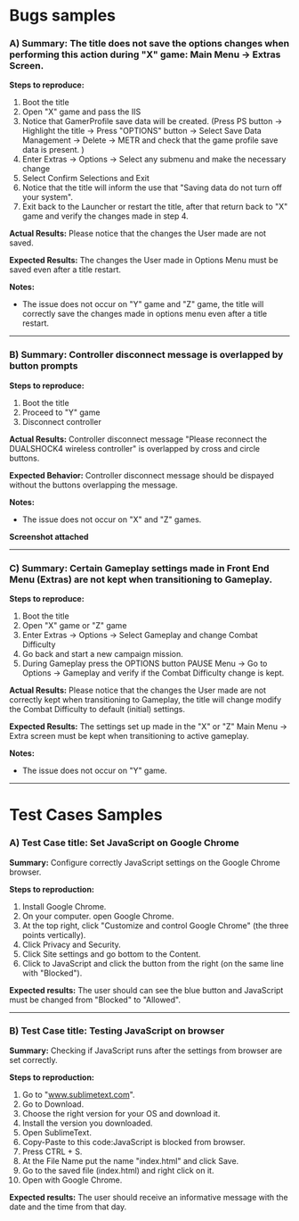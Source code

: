 # Bugs samples

### A) **Summary**: The title does not save the options changes when performing this action during "X" game: Main Menu -> Extras Screen.

**Steps to reproduce:**
1. Boot the title 
2. Open "X" game  and pass the IIS
3. Notice that GamerProfile save data will be created. (Press PS button -> Highlight the title -> Press "OPTIONS" button -> Select Save Data Management -> Delete -> METR and check that the game profile save data is present. )
4. Enter Extras -> Options -> Select any submenu and make the necessary change
5. Select Confirm Selections and Exit
6. Notice that the title will inform the use that "Saving data do not turn off your system".
7. Exit back to the Launcher or restart the title, after that return back to "X" game and verify the changes made in step 4.

**Actual Results:** Please notice that the changes the User made are not saved.

**Expected Results:** The changes the User made in Options Menu must be saved even after a title restart.

**Notes:**
 - The issue does not occur on "Y" game and "Z" game, the title will correctly save the changes made in options menu even after a title restart.

---

### B) **Summary:** Controller disconnect message is overlapped by button prompts

**Steps to reproduce:**
1. Boot the title
2. Proceed to "Y" game
3. Disconnect controller

**Actual Results:**
Controller disconnect message "Please reconnect the DUALSHOCK4 wireless controller"  is overlapped by cross and circle buttons. 

**Expected Behavior:**
Controller disconnect message should be dispayed without the buttons overlapping the message.

**Notes:**
- The issue does not occur on "X" and "Z" games.

**Screenshot attached**

---

### C) **Summary:** Certain Gameplay settings made in Front End Menu (Extras) are not kept when transitioning to Gameplay.

**Steps to reproduce:**
1. Boot the title 
2. Open "X" game or "Z" game
3. Enter Extras -> Options -> Select Gameplay and change Combat Difficulty
4. Go back and start a new campaign mission.
5. During Gameplay press the OPTIONS button PAUSE Menu -> Go to Options -> Gameplay and verify if the Combat Difficulty change is kept.

**Actual Results:** 
Please notice that the changes the User made are not correctly kept when transitioning to Gameplay, the title will change  modify the Combat Difficulty to default (initial) settings.

**Expected Results:**
The settings set up made in the "X" or "Z" Main Menu -> Extra screen must be kept when transitioning to active gameplay.

**Notes:**
 - The issue does not occur on "Y" game.

---

# Test Cases Samples

### A) **Test Case title:** Set JavaScript on Google Chrome

**Summary:** Configure correctly JavaScript settings on the  Google Chrome browser.

**Steps to reproduction:**
 1. Install Google Chrome.
 2. On your computer. open Google Chrome.
 3. At the top right, click "Customize and control Google Chrome" (the three points vertically).
 4. Click Privacy and Security.
 5. Click Site settings and go bottom to the Content.
 6. Click to JavaScript and click the button from the right (on the same line with "Blocked").

**Expected results:**
The user should can see the blue button and JavaScript must be changed from "Blocked" to "Allowed".

---

### B) **Test Case title:** Testing JavaScript on browser

**Summary:** Checking if JavaScript runs after the settings from browser are set correctly.

**Steps to reproduction:**
 1. Go to "www.sublimetext.com".
 2. Go to Download.
 3. Choose the right version for your OS and download it.
 4. Install the version you downloaded.
 5. Open SublimeText.
 6. Copy-Paste to this code:<SCRIPT LANGUAGE = "JavaScript">var today = new Date();</SCRIPT>JavaScript is blocked from browser.<BODY onload = alert(today)>
 7. Press CTRL + S.
 8. At the File Name put the name "index.html" and click Save.
 9. Go to the saved file (index.html) and right click on it. 
10. Open with Google Chrome.

**Expected results:**
The user should receive an informative message with the date and the time from that day.
